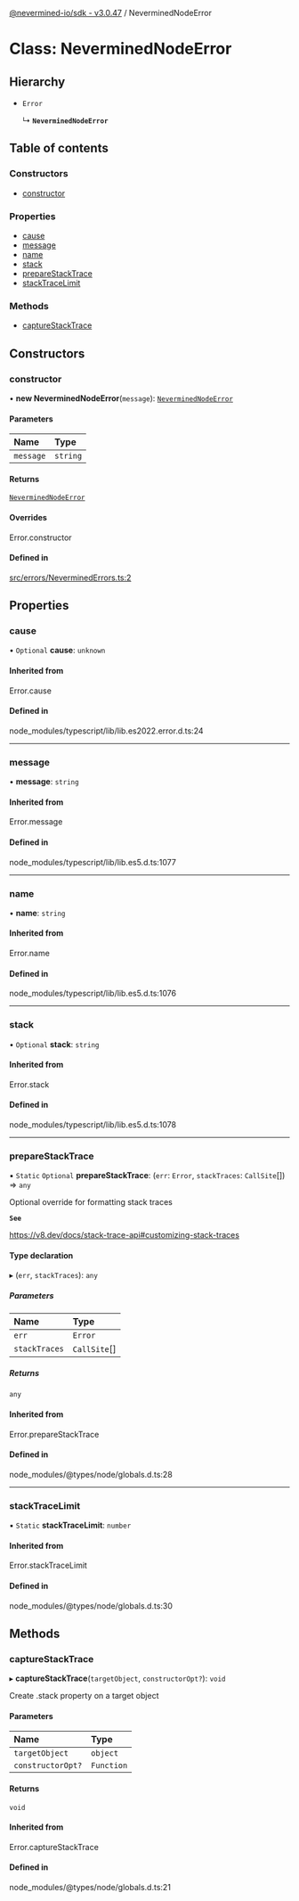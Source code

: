 [@nevermined-io/sdk - v3.0.47](../code-reference.md) / NeverminedNodeError

# Class: NeverminedNodeError

## Hierarchy

- `Error`

  ↳ **`NeverminedNodeError`**

## Table of contents

### Constructors

- [constructor](NeverminedNodeError.md#constructor)

### Properties

- [cause](NeverminedNodeError.md#cause)
- [message](NeverminedNodeError.md#message)
- [name](NeverminedNodeError.md#name)
- [stack](NeverminedNodeError.md#stack)
- [prepareStackTrace](NeverminedNodeError.md#preparestacktrace)
- [stackTraceLimit](NeverminedNodeError.md#stacktracelimit)

### Methods

- [captureStackTrace](NeverminedNodeError.md#capturestacktrace)

## Constructors

### constructor

• **new NeverminedNodeError**(`message`): [`NeverminedNodeError`](NeverminedNodeError.md)

#### Parameters

| Name      | Type     |
| :-------- | :------- |
| `message` | `string` |

#### Returns

[`NeverminedNodeError`](NeverminedNodeError.md)

#### Overrides

Error.constructor

#### Defined in

[src/errors/NeverminedErrors.ts:2](https://github.com/nevermined-io/sdk-js/blob/db42a2a70293f73d5f0e0208dd90541855f3ca93/src/errors/NeverminedErrors.ts#L2)

## Properties

### cause

• `Optional` **cause**: `unknown`

#### Inherited from

Error.cause

#### Defined in

node_modules/typescript/lib/lib.es2022.error.d.ts:24

---

### message

• **message**: `string`

#### Inherited from

Error.message

#### Defined in

node_modules/typescript/lib/lib.es5.d.ts:1077

---

### name

• **name**: `string`

#### Inherited from

Error.name

#### Defined in

node_modules/typescript/lib/lib.es5.d.ts:1076

---

### stack

• `Optional` **stack**: `string`

#### Inherited from

Error.stack

#### Defined in

node_modules/typescript/lib/lib.es5.d.ts:1078

---

### prepareStackTrace

▪ `Static` `Optional` **prepareStackTrace**: (`err`: `Error`, `stackTraces`: `CallSite`[]) => `any`

Optional override for formatting stack traces

**`See`**

https://v8.dev/docs/stack-trace-api#customizing-stack-traces

#### Type declaration

▸ (`err`, `stackTraces`): `any`

##### Parameters

| Name          | Type         |
| :------------ | :----------- |
| `err`         | `Error`      |
| `stackTraces` | `CallSite`[] |

##### Returns

`any`

#### Inherited from

Error.prepareStackTrace

#### Defined in

node_modules/@types/node/globals.d.ts:28

---

### stackTraceLimit

▪ `Static` **stackTraceLimit**: `number`

#### Inherited from

Error.stackTraceLimit

#### Defined in

node_modules/@types/node/globals.d.ts:30

## Methods

### captureStackTrace

▸ **captureStackTrace**(`targetObject`, `constructorOpt?`): `void`

Create .stack property on a target object

#### Parameters

| Name              | Type       |
| :---------------- | :--------- |
| `targetObject`    | `object`   |
| `constructorOpt?` | `Function` |

#### Returns

`void`

#### Inherited from

Error.captureStackTrace

#### Defined in

node_modules/@types/node/globals.d.ts:21
